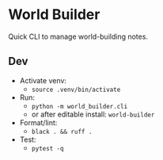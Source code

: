 # World Builder

Quick CLI to manage world-building notes.

## Dev

- Activate venv:
  - `source .venv/bin/activate`
- Run:
  - `python -m world_builder.cli`
  - or after editable install: `world-builder`
- Format/lint:
  - `black . && ruff .`
- Test:
  - `pytest -q`
